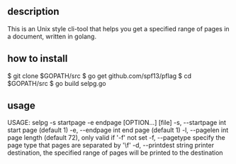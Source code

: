 ## description
This is an Unix style cli-tool that helps you get a specified range of pages in a document, written in golang.

## how to install
$ git clone $GOPATH/src
$ go get github.com/spf13/pflag
$ cd $GOPATH/src
$ go build selpg.go

## usage

USAGE: selpg -s startpage -e endpage [OPTION...] [file]
  -s, --startpage int      start page (default 1)
  -e, --endpage int        end page (default 1)
  -l, --pagelen int        page length (default 72), only valid if '-f' not set
  -f, --pagetype           specify the page type that pages are separated by '\f' 
  -d, --printdest string   printer destination, the specified range of pages will be printed to the destination
  
